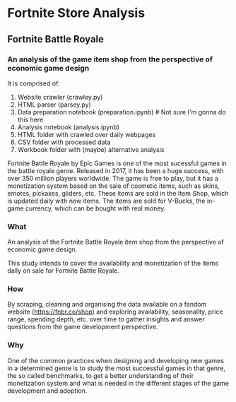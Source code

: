 # Fortnite Store Analysis

## Fortnite Battle Royale

### An analysis of the game item shop from the perspective of economic game design

It is comprised of:

1. Website crawler (crawley.py)
2. HTML parser (parsey.py)
3. Data preparation notebook (preparation.ipynb) # Not sure I'm gonna do this here
4. Analysis notebook (analysis.ipynb)
5. HTML folder with crawled over daily webpages
6. CSV folder with processed data
7. Workbook folder with (maybe) alternative analysis

Fortnite Battle Royale by Epic Games is one of the most sucessful games in the battle royale genre. Released in 2017, it has been a huge success, with over 350 million players worldwide. The game is free to play, but it has a monetization system based on the sale of cosmetic items, such as skins, emotes, pickaxes, gliders, etc. These items are sold in the Item Shop, which is updated daily with new items. The items are sold for V-Bucks, the in-game currency, which can be bought with real money.

### What

An analysis of the Fortnite Battle Royale item shop from the perspective of economic game design.

This study intends to cover the availability and monetization of the items daily on sale for Fortnite Battle Royale.

### How

By scraping, cleaning and organising the data available on a fandom website (https://fnbr.co/shop) and exploring availability, seasonality, price range, spending depth, etc. over time to gather insights and answer questions from the game development perspective.

### Why

One of the common practices when designing and developing new games in a determined genre is to study the most successful games in that genre, the so called benchmarks, to get a better understanding of their monetization system and what is needed in the different stages of the game development and adoption.
